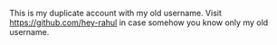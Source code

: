 This is my duplicate account with my old username. Visit https://github.com/hey-rahul in case somehow you know only my old username.
